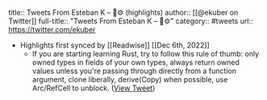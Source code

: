 title:: Tweets From Esteban K – 🦀⚙️ (highlights)
author:: [[@ekuber on Twitter]]
full-title:: "Tweets From Esteban K – 🦀⚙️"
category:: #tweets
url:: https://twitter.com/ekuber

- Highlights first synced by [[Readwise]] [[Dec 6th, 2022]]
	- If you are starting learning Rust, try to follow this rule of thumb: only owned types in fields of your own types, always return owned values unless you're passing through directly from a function argument, clone liberally, derive(Copy) when possible, use Arc/RefCell to unblock. ([View Tweet](https://twitter.com/ekuber/status/1476128384908410882))
